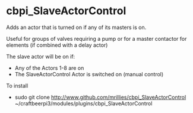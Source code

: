 # cbpi_SlaveActorControl
Adds an actor that is turned on if any of its masters is on.

Useful for groups of valves requiring a pump or for a master contactor for elements (if combined with a delay actor)

The slave actor will be on if:
- Any of the Actors 1-8 are on
- The SlaveActorControl Actor is switched on (manual control)

To install
- sudo git clone http://www.github.com/mrillies/cbpi_SlaveActorControl ~/craftbeerpi3/modules/plugins/cbpi_SlaveActorControl

